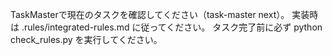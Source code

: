 TaskMasterで現在のタスクを確認してください（task-master next）。
実装時は .rules/integrated-rules.md に従ってください。
タスク完了前に必ず python check_rules.py を実行してください。